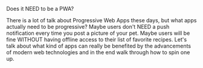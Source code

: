 Does it NEED to be a PWA?

There is a lot of talk about Progressive Web Apps these days, but what apps actually need to be progressive? Maybe users don't NEED a push notification every time you post a picture of your pet. Maybe users will be fine WITHOUT having offline access to their list of favorite recipes. Let's talk about what kind of apps can really be benefited by the advancements of modern web technologies and in the end walk through how to spin one up.